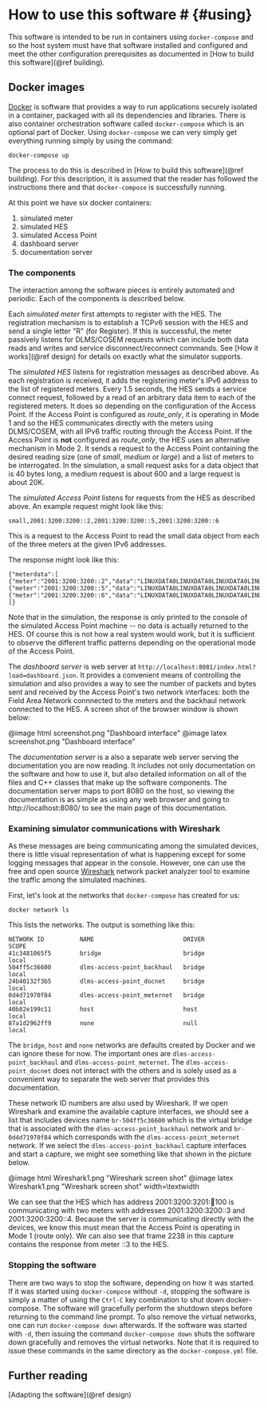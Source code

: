 # How to use this software # {#using}

This software is intended to be run in containers using `docker-compose` and so the host system must have that software installed and configured and meet the other configuration prerequisites as documented in [How to build this software](@ref building).

## Docker images ##

[Docker](https://docs.docker.com/) is software that provides a way to run applications securely isolated in a container, packaged with all its dependencies and libraries.  There is also container orchestration software called `docker-compose` which is an optional part of Docker.  Using `docker-compose` we can very simply get everything running simply by using the command:

    docker-compose up 

The process to do this is described in [How to build this software](@ref building).  For this description, it is assumed that the reader has followed the instructions there and that `docker-compose` is successfully running. 

At this point we have six docker containers:
 
 1. simulated meter
 2. simulated HES 
 3. simulated Access Point
 4. dashboard server
 5. documentation server

### The components ###
The interaction among the software pieces is entirely automated and periodic.  Each of the components is described below.

Each *simulated meter* first attempts to register with the HES.  The registration mechanism is to establish a TCPv6 session with the HES and send a single letter "R" (for Register).  If this is successful, the meter passively listens for DLMS/COSEM requests which can include both data reads and writes and service disconnect/reconnect commands.  See [How it works](@ref design) for details on exactly what the simulator supports.

The *simulated HES* listens for registration messages as described above.  As each registration is received, it adds the registering meter's IPv6 address to the list of registered meters.  Every 1.5 seconds, the HES sends a service connect request, followed by a read of an arbitrary data item to each of the registered meters.  It does so depending on the configuration of the Access Point.  If the Access Point is configured as *route_only*, it is operating in Mode 1 and so the HES communicates directly with the meters using DLMS/COSEM, with all IPv6 traffic routing through the Access Point.  If the Access Point is **not** configured as *route_only*, the HES uses an alternative mechanism in Mode 2.  It sends a request to the Access Point containing the desired reading size (one of *small*, *medium* or *large*) and a list of meters to be interrogated.  In the simulation, a small request asks for a data object that is 40 bytes long, a medium request is about 600 and a large request is about 20K.  

The *simulated Access Point* listens for requests from the HES as described above.  An example request might look like this:

    small,2001:3200:3200::2,2001:3200:3200::5,2001:3200:3200::6

This is a request to the Access Point to read the small data object from each of the three meters at the given IPv6 addresses.

The response might look like this:

    {"meterdata":[
    {"meter":"2001:3200:3200::2","data":"LINUXDATA0LINUXDATA0LINUXDATA0LINUXDATA0"},
    {"meter":"2001:3200:3200::5","data":"LINUXDATA0LINUXDATA0LINUXDATA0LINUXDATA0"},
    {"meter":"2001:3200:3200::6","data":"LINUXDATA0LINUXDATA0LINUXDATA0LINUXDATA0"}
    ]}

Note that in the simulation, the response is only printed to the console of the simulated Access Point machine -- no data is actually returned to the HES.  Of course this is not how a real system would work, but it is sufficient to observe the different traffic patterns depending on the operational mode of the Access Point.

The *dashboard server* is web server at `http://localhost:8081/index.html?load=dashboard.json`.  It provides a convenient means of controlling the simulation and also provides a way to see the number of packets and bytes sent and received by the Access Point's two network interfaces: both the Field Area Network connnected to the meters and the backhaul network connected to the HES.  A screen shot of the browser window is shown below:

@image html screenshot.png "Dashboard interface"
@image latex screenshot.png "Dashboard interface"

The *documentation server* is a also a separate web server serving the documentation you are now reading.  It includes not only documentation on the software and how to use it, but also detailed information on all of the files and C++ classes that make up the software components.  The documentation server maps to port 8080 on the host, so viewing the documentation is as simple as using any web browser and going to http://localhost:8080/ to see the main page of this documentation.

### Examining simulator communications with Wireshark ###
As these messages are being communicating among the simulated devices, there is little visual representation of what is happening except for some logging messages that appear in the console.  However, one can use the free and open source [Wireshark](https://www.wireshark.org/#download) network packet analyzer tool to examine the traffic among the simulated machines.  

First, let's look at the networks that `docker-compose` has created for us:

    docker network ls

This lists the networks.  The output is something like this:

    NETWORK ID          NAME                         DRIVER              SCOPE
    41c3481065f5        bridge                       bridge              local
    504ff5c36600        dlms-access-point_backhaul   bridge              local
    24b40132f3b5        dlms-access-point_docnet     bridge              local
    0d4d71970f84        dlms-access-point_meternet   bridge              local
    40b82e199c11        host                         host                local
    87a1d2962ff9        none                         null                local

The `bridge`, `host` and `none` networks are defaults created by Docker and we can ignore these for now.  The important ones are `dlms-access-point_backhaul` and `dlms-access-point_meternet`.  The `dlms-access-point_docnet` does not interact with the others and is solely used as a convenient way to separate the web server that provides this documentation.

These network ID numbers are also used by Wireshark.  If we open Wireshark and examine the available capture interfaces, we should see a list that includes devices name `br-504ff5c36600` which is the virtual bridge that is associated with the `dlms-access-point_backhaul` network and `br-0d4d71970f84` which corresponds with the `dlms-access-point_meternet` network.  If we select the `dlms-access-point_backhaul` capture interfaces and start a capture, we might see something like that shown in the picture below.

@image html Wireshark1.png "Wireshark screen shot"
@image latex Wireshark1.png "Wireshark screen shot" width=\textwidth

We can see that the HES which has address 2001:3200:3201::100:100 is communicating with two meters with addresses 2001:3200:3200::3 and 2001:3200:3200::4.  Because the server is communicating directly with the devices, we know this must mean that the Access Point is operating in Mode 1 (route only).  We can also see that frame 2238 in this capture contains the response from meter ::3 to the HES. 


### Stopping the software
There are two ways to stop the software, depending on how it was started.  If it was started using `docker-compose` without `-d`, stopping the software is simply a matter of using the `Ctrl-C` key combination to shut down docker-compose.  The software will gracefully perform the shutdown steps before returning to the command line prompt.  To also remove the virtual networks, one can run `docker-compose down` afterwards.  If the software was started with `-d`, then issuing the command `docker-compose down` shuts the software down gracefully and removes the virtual networks.  Note that it is required to issue these commands in the same directory as the `docker-compose.yml` file.

## Further reading

[Adapting the software](@ref design)
